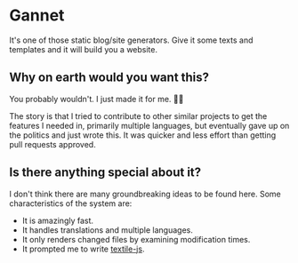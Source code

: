# Gannet 

It's one of those static blog/site generators. Give it some texts and templates and it will build you a website.


## Why on earth would you want this?

You probably wouldn't. I just made it for me. 🤷‍♀️

The story is that I tried to contribute to other similar projects to get the features I needed in, primarily multiple languages, but eventually gave up on the politics and just wrote this. It was quicker and less effort than getting pull requests approved.


## Is there anything special about it?

I don't think there are many groundbreaking ideas to be found here. Some characteristics of the system are:

- It is amazingly fast.
- It handles translations and multiple languages.
- It only renders changed files by examining modification times.
- It prompted me to write [textile-js](https://github.com/borgar/textile-js).

